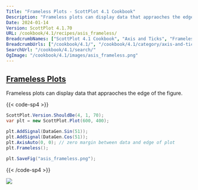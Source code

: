 ```yaml
---
Title: "Frameless Plots - ScottPlot 4.1 Cookbook"
Description: "Frameless plots can display data that appraoches the edge of the figure."
Date: 2024-01-14
Version: ScottPlot 4.1.70
URL: /cookbook/4.1/recipes/asis_frameless/
BreadcrumbNames: ["ScottPlot 4.1 Cookbook", "Axis and Ticks", "Frameless Plots"]
BreadcrumbUrls: ["/cookbook/4.1/", "/cookbook/4.1/category/axis-and-ticks", "/cookbook/4.1/recipes/asis_frameless/"]
SearchUrl: "/cookbook/4.1/search/"
OgImage: "/cookbook/4.1/images/asis_frameless.png"
---
```


<h2><a id='frameless-plots' href='/cookbook/4.1/recipes/asis_frameless/'>Frameless Plots</a></h2>

Frameless plots can display data that appraoches the edge of the figure.

{{< code-sp4 >}}

```cs
ScottPlot.Version.ShouldBe(4, 1, 70);
var plt = new ScottPlot.Plot(600, 400);

plt.AddSignal(DataGen.Sin(51));
plt.AddSignal(DataGen.Cos(51));
plt.AxisAuto(0, 0); // zero margin between data and edge of plot
plt.Frameless();

plt.SaveFig("asis_frameless.png");
```

{{< /code-sp4 >}}

<img src='../../images/asis_frameless.png' class='d-block mx-auto my-5' />


